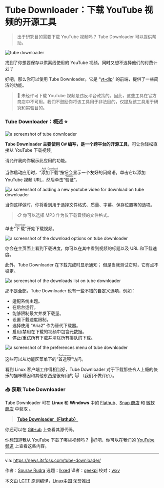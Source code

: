 [#]: subject: "Tube Downloader: An Open Source Tool to Download YouTube Videos"
[#]: via: "https://news.itsfoss.com/tube-downloader/"
[#]: author: "Sourav Rudra https://news.itsfoss.com/author/sourav/"
[#]: collector: "lkxed"
[#]: translator: "geekpi"
[#]: reviewer: "wxy"
[#]: publisher: "wxy"
[#]: url: "https://linux.cn/article-15918-1.html"

Tube Downloader：下载 YouTube 视频的开源工具
======

> 出于研究目的需要下载 YouTube 视频吗？ Tube Downloader 可以提供帮助。

![tube downloader][1]

找到了你想要保存以供离线使用的 YouTube 视频，同时又想不选择他们的付费计划？

好吧，那么你可以使用 Tube Downloader。它是 “[yt-dlp][2]” 的前端，提供了一些简洁的功能。

> 🚧 未经许可下载 YouTube 视频是违反平台政策的。因此，这些工具在官方商店中不可用。我们不鼓励你将该工具用于非法目的，仅提及该工具用于研究和实验目的。

### Tube Downloader：概述 ⭐

![a screenshot of tube downloader][3]

**Tube Downloader 主要使用 C# 编写，是一个跨平台的开源工具**，可让你轻松直接从 YouTube 下载视频。

请允许我向你展示此应用的功能。

当你启动应用时，“<ruby>添加下载<rt>Add Download</rt></ruby>”按钮会显示一个友好的问候语。单击它以添加 YouTube 视频 URL，然后单击“<ruby>验证<rt>Validate</rt></ruby>”。

![a screenshot of adding a new youtube video for download on tube downloader][4]

当你这样做时，你将看到用于选择文件格式、质量、字幕、保存位置等的选项。

> 📋 你可以选择 MP3 作为仅下载音频的文件格式。

单击“<ruby>下载<rt>Download</rt></ruby>”开始下载视频。

![a screenshot of the download options on tube downloader][5]

你会在主页面上看到下载进度，你可以在其中看到视频的标题以及 URL 和下载速度。

此外，Tube Downloader 在下载完成时显示通知； 但是当我测试它时，它有点不稳定。

![a screenshot of the downloads list on tube downloader][6]

那不是全部。Tube Downloader 也有一些不错的自定义选项，例如：

- 适配系统主题。
- 在后台运行。
- 能够限制最大并发下载量。
- 设置下载速度限制。
- 选择使用 “Aria2” 作为替代下载器。
- 启用/禁用在下载的视频中包含元数据。
- 停止/重试所有下载并清除所有排队的下载。

![a screenshot of the preferences menu of tube downloader][7]

这些可以从功能区菜单下的“<ruby>首选项<rt>Preferences</rt></ruby>”访问。

看到 Linux 客户端工作得相当好，Tube Downloader 对于下载那些令人上瘾的快乐的猫咪模因和其他东西是很有用的 🐱 （我们不做评价）。

### 📥 获取 Tube Downloader

Tube Downloader 可在 **Linux** 和 **Windows** 中的 [Flathub][8]、[Snap 商店][9] 和 [微软商店][10] 中获取 。

> **[Tube Downloader（Flathub）][11]**

你还可以在 [GitHub][12] 上查看其源代码。

你想知道我从 YouTube 下载了哪些视频吗？ 🤔好吧，你可以在我们的 [YouTube 频道][13] 上查看这些内容。

--------------------------------------------------------------------------------

via: https://news.itsfoss.com/tube-downloader/

作者：[Sourav Rudra][a]
选题：[lkxed][b]
译者：[geekpi](https://github.com/geekpi)
校对：[wxy](https://github.com/wxy)

本文由 [LCTT](https://github.com/LCTT/TranslateProject) 原创编译，[Linux中国](https://linux.cn/) 荣誉推出

[a]: https://news.itsfoss.com/author/sourav/
[b]: https://github.com/lkxed/
[1]: https://news.itsfoss.com/content/images/size/w1304/2023/05/tube-converter-first-look.png
[2]: https://github.com:443/yt-dlp/yt-dlp
[3]: https://news.itsfoss.com/content/images/2023/05/Tube_Converter.jpg
[4]: https://news.itsfoss.com/content/images/2023/05/Tube_Converter_2.jpg
[5]: https://news.itsfoss.com/content/images/2023/05/Tube_Converter_3.jpg
[6]: https://news.itsfoss.com/content/images/2023/05/Tube_Converter_4.jpg
[7]: https://news.itsfoss.com/content/images/2023/05/Tube_Converter_5.jpg
[8]: https://flathub.org:443/apps/org.nickvision.tubeconverter
[9]: https://snapcraft.io:443/tube-converter
[10]: https://apps.microsoft.com:443/store/detail/nickvision-tube-converter/9PD80NNX004P
[11]: https://flathub.org:443/apps/org.nickvision.tubeconverter
[12]: https://github.com:443/NickvisionApps/TubeConverter
[13]: https://www.youtube.com:443/@Itsfoss